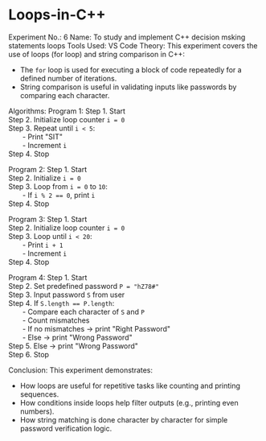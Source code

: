 # Loops-in-C++
Experiment No.: 6
Name: To study and implement C++ decision msking statements loops
Tools Used: VS Code
Theory: This experiment covers the use of loops (for loop) and string comparison in C++:

- The `for` loop is used for executing a block of code repeatedly for a defined number of iterations.
- String comparison is useful in validating inputs like passwords by comparing each character.

Algorithms:
Program 1:
Step 1. Start  
Step 2. Initialize loop counter `i = 0`  
Step 3. Repeat until `i < 5`:  
  - Print "SIT"  
  - Increment `i`  
Step 4. Stop

Program 2:
Step 1. Start  
Step 2. Initialize `i = 0`  
Step 3. Loop from `i = 0` to `10`:  
  - If `i % 2 == 0`, print `i`  
Step 4. Stop

Program 3:
Step 1. Start  
Step 2. Initialize loop counter `i = 0`  
Step 3. Loop until `i < 20`:  
  - Print `i + 1`  
  - Increment `i`  
Step 4. Stop

Program 4:
Step 1. Start  
Step 2. Set predefined password `P = "hZ78#"`  
Step 3. Input password `S` from user  
Step 4. If `S.length == P.length`:  
  - Compare each character of `S` and `P`  
  - Count mismatches  
  - If no mismatches → print "Right Password"  
  - Else → print "Wrong Password"  
Step 5. Else → print "Wrong Password"  
Step 6. Stop

Conclusion: This experiment demonstrates:
- How loops are useful for repetitive tasks like counting and printing sequences.
- How conditions inside loops help filter outputs (e.g., printing even numbers).
- How string matching is done character by character for simple password verification logic.
